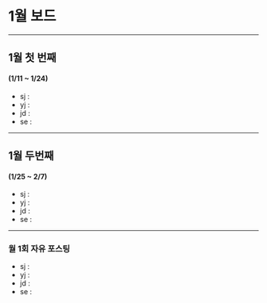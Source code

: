 # 1월 보드 

------

## 1월 첫  번째

#### (1/11 ~ 1/24)

- sj : 
- yj :
- jd : 
- se :



------

## 1월 두번째

#### (1/25 ~ 2/7)

- sj : 
- yj :
- jd : 
- se :

------

### 월 1회 자유 포스팅

- sj : 
- yj :
- jd : 
- se :